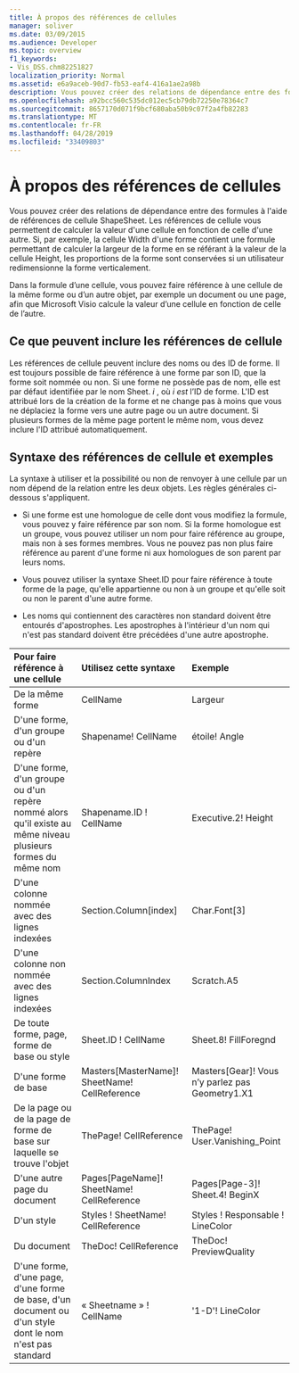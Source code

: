 ```yaml
---
title: À propos des références de cellules
manager: soliver
ms.date: 03/09/2015
ms.audience: Developer
ms.topic: overview
f1_keywords:
- Vis_DSS.chm82251827
localization_priority: Normal
ms.assetid: e6a9aceb-90d7-fb53-eaf4-416a1ae2a98b
description: Vous pouvez créer des relations de dépendance entre des formules à l'aide de références de cellule ShapeSheet. Les références de cellule vous permettent de calculer la valeur d'une cellule en fonction de celle d'une autre. Si, par exemple, la cellule Width d'une forme contient une formule permettant de calculer la largeur de la forme en se référant à la valeur de la cellule Height, les proportions de la forme sont conservées si un utilisateur redimensionne la forme verticalement.
ms.openlocfilehash: a92bcc560c535dc012ec5cb79db72250e78364c7
ms.sourcegitcommit: 8657170d071f9bcf680aba50b9c07f2a4fb82283
ms.translationtype: MT
ms.contentlocale: fr-FR
ms.lasthandoff: 04/28/2019
ms.locfileid: "33409803"
---
```

# <a name="about-cell-references"></a>À propos des références de cellules

Vous pouvez créer des relations de dépendance entre des formules à l'aide de références de cellule ShapeSheet. Les références de cellule vous permettent de calculer la valeur d'une cellule en fonction de celle d'une autre. Si, par exemple, la cellule Width d'une forme contient une formule permettant de calculer la largeur de la forme en se référant à la valeur de la cellule Height, les proportions de la forme sont conservées si un utilisateur redimensionne la forme verticalement.
  
Dans la formule d’une cellule, vous pouvez faire référence à une cellule de la même forme ou d’un autre objet, par exemple un document ou une page, afin que Microsoft Visio calcule la valeur d’une cellule en fonction de celle de l’autre.
  
## <a name="what-cell-references-can-include"></a>Ce que peuvent inclure les références de cellule

Les références de cellule peuvent inclure des noms ou des ID de forme. Il est toujours possible de faire référence à une forme par son ID, que la forme soit nommée ou non. Si une forme ne possède pas de nom, elle est par défaut identifiée par le nom Sheet. *i*  , où  *i est*  l’ID de forme. L'ID est attribué lors de la création de la forme et ne change pas à moins que vous ne déplaciez la forme vers une autre page ou un autre document. Si plusieurs formes de la même page portent le même nom, vous devez inclure l'ID attribué automatiquement. 
  
## <a name="cell-reference-syntax-and-examples"></a>Syntaxe des références de cellule et exemples

La syntaxe à utiliser et la possibilité ou non de renvoyer à une cellule par un nom dépend de la relation entre les deux objets. Les règles générales ci-dessous s'appliquent.
  
- Si une forme est une homologue de celle dont vous modifiez la formule, vous pouvez y faire référence par son nom. Si la forme homologue est un groupe, vous pouvez utiliser un nom pour faire référence au groupe, mais non à ses formes membres. Vous ne pouvez pas non plus faire référence au parent d'une forme ni aux homologues de son parent par leurs noms.
    
- Vous pouvez utiliser la syntaxe Sheet.ID pour faire référence à toute forme de la page, qu'elle appartienne ou non à un groupe et qu'elle soit ou non le parent d'une autre forme.
    
- Les noms qui contiennent des caractères non standard doivent être entourés d'apostrophes. Les apostrophes à l'intérieur d'un nom qui n'est pas standard doivent être précédées d'une autre apostrophe.
    
|**Pour faire référence à une cellule**|**Utilisez cette syntaxe**|**Exemple**|
|:-----|:-----|:-----|
|De la même forme  <br/> | CellName  <br/> | Largeur  <br/> |
| D'une forme, d'un groupe ou d'un repère  <br/> | Shapename! CellName  <br/> | étoile! Angle  <br/> |
| D'une forme, d'un groupe ou d'un repère nommé alors qu'il existe au même niveau plusieurs formes du même nom  <br/> | Shapename.ID ! CellName  <br/> | Executive.2! Height  <br/> |
| D'une colonne nommée avec des lignes indexées  <br/> | Section.Column[index]  <br/> | Char.Font[3]  <br/> |
| D'une colonne non nommée avec des lignes indexées  <br/> | Section.ColumnIndex  <br/> | Scratch.A5  <br/> |
| De toute forme, page, forme de base ou style  <br/> | Sheet.ID ! CellName  <br/> | Sheet.8! FillForegnd  <br/> |
| D'une forme de base  <br/> | Masters[MasterName]! SheetName! CellReference  <br/> | Masters[Gear]! Vous n’y parlez pas Geometry1.X1  <br/> |
| De la page ou de la page de forme de base sur laquelle se trouve l'objet  <br/> | ThePage! CellReference  <br/> | ThePage! User.Vanishing_Point  <br/> |
| D'une autre page du document  <br/> | Pages[PageName]! SheetName! CellReference  <br/> | Pages[Page-3]! Sheet.4! BeginX  <br/> |
| D'un style  <br/> | Styles ! SheetName! CellReference  <br/> | Styles ! Responsable ! LineColor  <br/> |
| Du document  <br/> | TheDoc! CellReference  <br/> | TheDoc! PreviewQuality  <br/> |
| D'une forme, d'une page, d'une forme de base, d'un document ou d'un style dont le nom n'est pas standard  <br/> | « Sheetname » ! CellName  <br/> | '1-D'! LineColor  <br/> |
   

